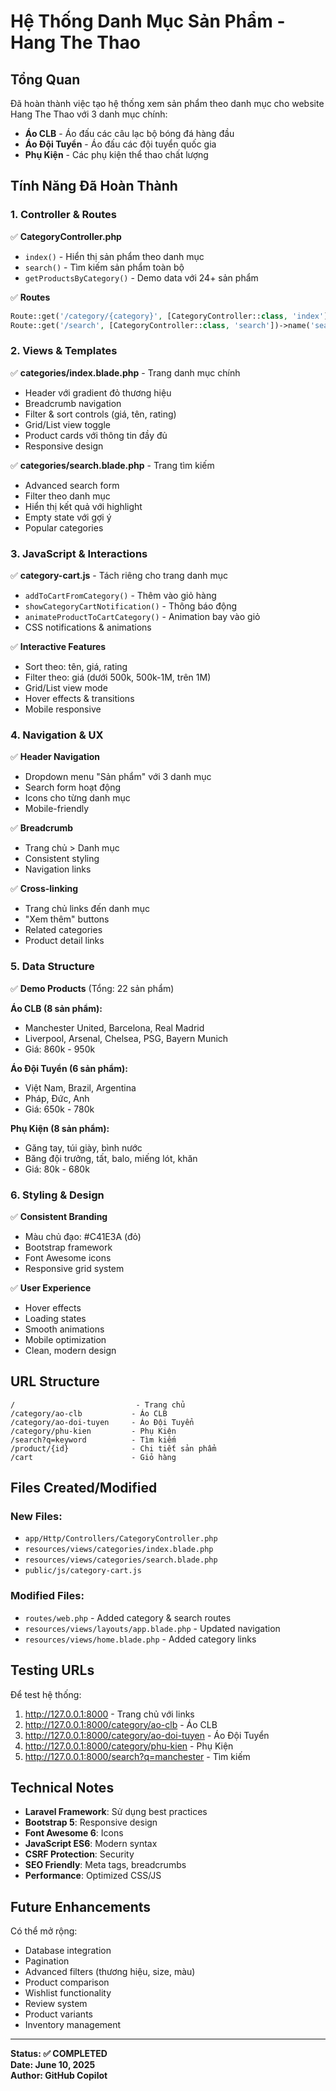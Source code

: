 # Hệ Thống Danh Mục Sản Phẩm - Hang The Thao

## Tổng Quan
Đã hoàn thành việc tạo hệ thống xem sản phẩm theo danh mục cho website Hang The Thao với 3 danh mục chính:
- **Áo CLB** - Áo đấu các câu lạc bộ bóng đá hàng đầu
- **Áo Đội Tuyển** - Áo đấu các đội tuyển quốc gia 
- **Phụ Kiện** - Các phụ kiện thể thao chất lượng

## Tính Năng Đã Hoàn Thành

### 1. Controller & Routes
✅ **CategoryController.php**
- `index()` - Hiển thị sản phẩm theo danh mục
- `search()` - Tìm kiếm sản phẩm toàn bộ
- `getProductsByCategory()` - Demo data với 24+ sản phẩm

✅ **Routes**
```php
Route::get('/category/{category}', [CategoryController::class, 'index'])->name('category.index');
Route::get('/search', [CategoryController::class, 'search'])->name('search');
```

### 2. Views & Templates

✅ **categories/index.blade.php** - Trang danh mục chính
- Header với gradient đỏ thương hiệu
- Breadcrumb navigation
- Filter & sort controls (giá, tên, rating)
- Grid/List view toggle
- Product cards với thông tin đầy đủ
- Responsive design

✅ **categories/search.blade.php** - Trang tìm kiếm
- Advanced search form
- Filter theo danh mục
- Hiển thị kết quả với highlight
- Empty state với gợi ý
- Popular categories

### 3. JavaScript & Interactions

✅ **category-cart.js** - Tách riêng cho trang danh mục
- `addToCartFromCategory()` - Thêm vào giỏ hàng
- `showCategoryCartNotification()` - Thông báo động
- `animateProductToCartCategory()` - Animation bay vào giỏ
- CSS notifications & animations

✅ **Interactive Features**
- Sort theo: tên, giá, rating
- Filter theo: giá (dưới 500k, 500k-1M, trên 1M)
- Grid/List view mode
- Hover effects & transitions
- Mobile responsive

### 4. Navigation & UX

✅ **Header Navigation**
- Dropdown menu "Sản phẩm" với 3 danh mục
- Search form hoạt động
- Icons cho từng danh mục
- Mobile-friendly

✅ **Breadcrumb**
- Trang chủ > Danh mục
- Consistent styling
- Navigation links

✅ **Cross-linking**
- Trang chủ links đến danh mục
- "Xem thêm" buttons
- Related categories
- Product detail links

### 5. Data Structure

✅ **Demo Products** (Tổng: 22 sản phẩm)

**Áo CLB (8 sản phẩm):**
- Manchester United, Barcelona, Real Madrid
- Liverpool, Arsenal, Chelsea, PSG, Bayern Munich
- Giá: 860k - 950k

**Áo Đội Tuyển (6 sản phẩm):**
- Việt Nam, Brazil, Argentina
- Pháp, Đức, Anh
- Giá: 650k - 780k

**Phụ Kiện (8 sản phẩm):**
- Găng tay, túi giày, bình nước
- Băng đội trưởng, tất, balo, miếng lót, khăn
- Giá: 80k - 680k

### 6. Styling & Design

✅ **Consistent Branding**
- Màu chủ đạo: #C41E3A (đỏ)
- Bootstrap framework
- Font Awesome icons
- Responsive grid system

✅ **User Experience**
- Hover effects
- Loading states
- Smooth animations
- Mobile optimization
- Clean, modern design

## URL Structure

```
/                           - Trang chủ
/category/ao-clb           - Áo CLB  
/category/ao-doi-tuyen     - Áo Đội Tuyển
/category/phu-kien         - Phụ Kiện
/search?q=keyword          - Tìm kiếm
/product/{id}              - Chi tiết sản phẩm
/cart                      - Giỏ hàng
```

## Files Created/Modified

### New Files:
- `app/Http/Controllers/CategoryController.php`
- `resources/views/categories/index.blade.php`
- `resources/views/categories/search.blade.php`
- `public/js/category-cart.js`

### Modified Files:
- `routes/web.php` - Added category & search routes
- `resources/views/layouts/app.blade.php` - Updated navigation
- `resources/views/home.blade.php` - Added category links

## Testing URLs

Để test hệ thống:
1. http://127.0.0.1:8000 - Trang chủ với links
2. http://127.0.0.1:8000/category/ao-clb - Áo CLB
3. http://127.0.0.1:8000/category/ao-doi-tuyen - Áo Đội Tuyển
4. http://127.0.0.1:8000/category/phu-kien - Phụ Kiện
5. http://127.0.0.1:8000/search?q=manchester - Tìm kiếm

## Technical Notes

- **Laravel Framework**: Sử dụng best practices
- **Bootstrap 5**: Responsive design
- **Font Awesome 6**: Icons
- **JavaScript ES6**: Modern syntax
- **CSRF Protection**: Security
- **SEO Friendly**: Meta tags, breadcrumbs
- **Performance**: Optimized CSS/JS

## Future Enhancements

Có thể mở rộng:
- Database integration
- Pagination
- Advanced filters (thương hiệu, size, màu)
- Product comparison
- Wishlist functionality
- Review system
- Product variants
- Inventory management

---

**Status: ✅ COMPLETED**  
**Date: June 10, 2025**  
**Author: GitHub Copilot**
